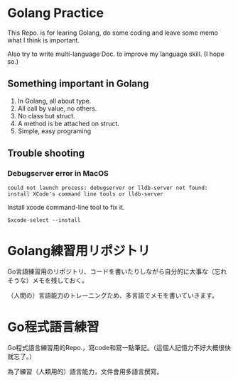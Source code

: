 # Golang Practice

This Repo. is for learing Golang, do some coding and leave some memo what I think is important.

Also try to write multi-language Doc. to improve my language skill. (I hope so.)

## Something important in Golang

1. In Golang, all about type.
2. All call by value, no others.
3. No class but struct.
4. A method is be attached on struct.
5. Simple, easy programing

## Trouble shooting

### Debugserver error in MacOS

~~~
could not launch process: debugserver or lldb-server not found: install XCode's command line tools or lldb-server
~~~

Install xcode command-line tool to fix it.

~~~
$xcode-select --install
~~~

# Golang練習用リポジトリ

Go言語練習用のリポジトリ、コードを書いたりしながら自分的に大事な（忘れそうな）メモを残しておく。

（人間の）言語能力のトレーニングため、多言語でメモを書いていきます。

# Go程式語言練習

Go程式語言練習用的Repo.，寫code和寫一點筆記。（這個人記憶力不好大概很快就忘了。）

為了練習（人類用的）語言能力，文件會用多語言撰寫。